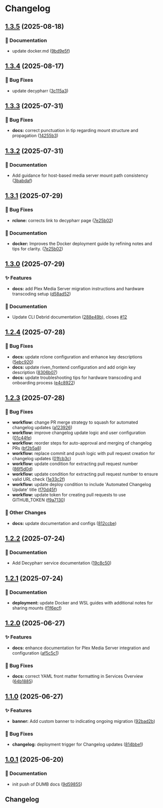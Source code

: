 # Changelog

## [1.3.5](https://github.com/I-am-PUID-0/DUMB_docs/compare/1.3.4...1.3.5) (2025-08-18)


### 📖 Documentation

* update docker.md ([9bd9e5f](https://github.com/I-am-PUID-0/DUMB_docs/commit/9bd9e5ff203709f97d6487cd39520206faa0a7ca))

## [1.3.4](https://github.com/I-am-PUID-0/DUMB_docs/compare/1.3.3...1.3.4) (2025-08-17)


### 🐛 Bug Fixes

* update decypharr ([3c115a3](https://github.com/I-am-PUID-0/DUMB_docs/commit/3c115a3e3c1b70509605042075fc7e0d76374ff1))

## [1.3.3](https://github.com/I-am-PUID-0/DUMB_docs/compare/1.3.2...1.3.3) (2025-07-31)


### 🐛 Bug Fixes

* **docs:** correct punctuation in tip regarding mount structure and propagation ([14255b3](https://github.com/I-am-PUID-0/DUMB_docs/commit/14255b3b24c8855f2ece396b4f10f4f5de3bc767))

## [1.3.2](https://github.com/I-am-PUID-0/DUMB_docs/compare/1.3.1...1.3.2) (2025-07-31)


### 📖 Documentation

* Add guidance for host-based media server mount path consistency ([3babdaf](https://github.com/I-am-PUID-0/DUMB_docs/commit/3babdaf8821af088c6079062fd4a037c25f07a4a))

## [1.3.1](https://github.com/I-am-PUID-0/DUMB_docs/compare/1.3.0...1.3.1) (2025-07-29)


### 🐛 Bug Fixes

* **rclone:** corrects link to decypharr page ([7e25b02](https://github.com/I-am-PUID-0/DUMB_docs/commit/7e25b021535873697f405d469aa28195b31d7afe))


### 📖 Documentation

* **docker:** Improves the Docker deployment guide by refining notes and tips for clarity. ([7e25b02](https://github.com/I-am-PUID-0/DUMB_docs/commit/7e25b021535873697f405d469aa28195b31d7afe))

## [1.3.0](https://github.com/I-am-PUID-0/DUMB_docs/compare/1.2.4...1.3.0) (2025-07-29)


### ✨ Features

* **docs:** add Plex Media Server migration instructions and hardware transcoding setup ([d58ad52](https://github.com/I-am-PUID-0/DUMB_docs/commit/d58ad52eb491cf8d1b351283d43215813795a775))


### 📖 Documentation

* Update CLI Debrid documentation ([288e49b](https://github.com/I-am-PUID-0/DUMB_docs/commit/288e49b43a2eb394e4fd3f2ed88616a550a587d3)), closes [#12](https://github.com/I-am-PUID-0/DUMB_docs/issues/12)

## [1.2.4](https://github.com/I-am-PUID-0/DUMB_docs/compare/1.2.3...1.2.4) (2025-07-28)


### 🐛 Bug Fixes

* **docs:** update rclone configuration and enhance key descriptions ([5ebc920](https://github.com/I-am-PUID-0/DUMB_docs/commit/5ebc920913bb62b6392843187e2f5bdfdc6e64cc))
* **docs:** update riven_frontend configuration and add origin key description ([8306b07](https://github.com/I-am-PUID-0/DUMB_docs/commit/8306b071bc07e3182dbf4c477ed341c43fd09169))
* **docs:** update troubleshooting tips for hardware transcoding and onboarding process ([e4c8922](https://github.com/I-am-PUID-0/DUMB_docs/commit/e4c89224b093c14154c739021983657dabc6066c))

## [1.2.3](https://github.com/I-am-PUID-0/DUMB_docs/compare/1.2.2...1.2.3) (2025-07-28)


### 🐛 Bug Fixes

* **workflow:** change PR merge strategy to squash for automated changelog updates ([a123926](https://github.com/I-am-PUID-0/DUMB_docs/commit/a12392634aa35be4cc0c0aa31b76a73c08df8b4f))
* **workflow:** improve changelog update logic and user configuration ([01c44fe](https://github.com/I-am-PUID-0/DUMB_docs/commit/01c44feab56c3c2d11540af19244f38100d3826e))
* **workflow:** reorder steps for auto-approval and merging of changelog PRs ([bf2b5a8](https://github.com/I-am-PUID-0/DUMB_docs/commit/bf2b5a81522f310ea963b9fd2a6c50944234c31e))
* **workflow:** replace commit and push logic with pull request creation for changelog updates ([01fcb3c](https://github.com/I-am-PUID-0/DUMB_docs/commit/01fcb3c3d55d786f5e3a5c6396cb2e94a3fc9bdb))
* **workflow:** update condition for extracting pull request number ([86f5d0d](https://github.com/I-am-PUID-0/DUMB_docs/commit/86f5d0df149d72eca62bfd546f6125cbce0af94b))
* **workflow:** update condition for extracting pull request number to ensure valid URL check ([1e33c2f](https://github.com/I-am-PUID-0/DUMB_docs/commit/1e33c2fd54faf9571c8e16cfb8ef719d6f09cb7f))
* **workflow:** update deploy condition to include 'Automated Changelog Update' title ([f70d45f](https://github.com/I-am-PUID-0/DUMB_docs/commit/f70d45ff19cdb262a0d5a26ea4a8342ae226daa2))
* **workflow:** update token for creating pull requests to use GITHUB_TOKEN ([f9a7130](https://github.com/I-am-PUID-0/DUMB_docs/commit/f9a7130290da03ed8db52a699b7ae6051a2f7111))


### 🤡 Other Changes

* **docs:** update documentation and configs ([812ccbe](https://github.com/I-am-PUID-0/DUMB_docs/commit/812ccbe56cee22b01a082b787902043b42ed58dd))

## [1.2.2](https://github.com/I-am-PUID-0/DUMB_docs/compare/1.2.1...1.2.2) (2025-07-24)


### 📖 Documentation

* Add Decypharr service documentation ([19c8c50](https://github.com/I-am-PUID-0/DUMB_docs/commit/19c8c5078845956d066117b18dd09a6f1042dc21))

## [1.2.1](https://github.com/I-am-PUID-0/DUMB_docs/compare/1.2.0...1.2.1) (2025-07-24)


### 📖 Documentation

* **deployment:** update Docker and WSL guides with additional notes for sharing mounts ([f1f6ecf](https://github.com/I-am-PUID-0/DUMB_docs/commit/f1f6ecff1b77c43445d00a7a50b4e330e8616104))

## [1.2.0](https://github.com/I-am-PUID-0/DUMB_docs/compare/1.1.0...1.2.0) (2025-06-27)


### ✨ Features

* **docs:** enhance documentation for Plex Media Server integration and configuration ([af5c5c1](https://github.com/I-am-PUID-0/DUMB_docs/commit/af5c5c17b2357b737ac0a982f2b31c985c2a8120))


### 🐛 Bug Fixes

* **docs:** correct YAML front matter formatting in Services Overview ([64b1885](https://github.com/I-am-PUID-0/DUMB_docs/commit/64b1885058a260cb9e33a98c6af1e1899c425e5a))

## [1.1.0](https://github.com/I-am-PUID-0/DUMB_docs/compare/1.0.1...1.1.0) (2025-06-27)


### ✨ Features

* **banner:** Add custom banner to indicating ongoing migration ([92bad2b](https://github.com/I-am-PUID-0/DUMB_docs/commit/92bad2b1f346b22329abb7e192f847066c7cd0c9))


### 🐛 Bug Fixes

* **changelog:** deployment trigger for Changelog updates ([814bbe1](https://github.com/I-am-PUID-0/DUMB_docs/commit/814bbe1de49d863ce9d5ea724c21afb979e7cbac))

## [1.0.1](https://github.com/I-am-PUID-0/DUMB_docs/compare/1.0.0...1.0.1) (2025-06-20)


### 📖 Documentation

* init push of DUMB docs ([9d59855](https://github.com/I-am-PUID-0/DUMB_docs/commit/9d59855de0c7ff87fb7389863050876888da5a82))

## Changelog
